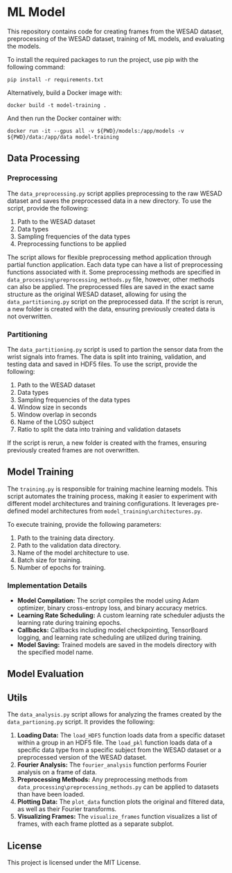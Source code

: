 # ML Model
This repository contains code for creating frames from the WESAD dataset, preprocessing of the WESAD dataset, training of ML models, and evaluating the models.

To install the required packages to run the project, use pip with the following command:
```
pip install -r requirements.txt
```
Alternatively, build a Docker image with:
```
docker build -t model-training .
```
And then run the Docker container with:
```
docker run -it --gpus all -v ${PWD}/models:/app/models -v ${PWD}/data:/app/data model-training
```

## Data Processing
### Preprocessing
The `data_preprocessing.py` script applies preprocessing to the raw WESAD dataset and saves the preprocessed data in a new directory. To use the script, provide the following:
1. Path to the WESAD dataset
2. Data types
3. Sampling frequencies of the data types
3. Preprocessing functions to be applied

The script allows for flexible preprocessing method application through partial function application. Each data type can have a list of preprocessing functions associated with it. Some preprocessing methods are specified in `data_processing\preprocessing_methods.py` file, however, other methods can also be applied. The preprocessed files are saved in the exact same structure as the original WESAD dataset, allowing for using the `data_partitioning.py` script on the preprocessed data. If the script is rerun, a new folder is created with the data, ensuring previously created data is not overwritten.

### Partitioning
The `data_partitioning.py` script is used to partion the sensor data from the wrist signals into frames. The data is split into training, validation, and testing data and saved in HDF5 files. To use the script, provide the following:
1. Path to the WESAD dataset
2. Data types
3. Sampling frequencies of the data types
4. Window size in seconds
5. Window overlap in seconds
6. Name of the LOSO subject
6. Ratio to split the data into training and validation datasets

If the script is rerun, a new folder is created with the frames, ensuring previously created frames are not overwritten.

## Model Training
The `training.py` is responsible for training machine learning models. This script automates the training process, making it easier to experiment with different model architectures and training configurations. It leverages pre-defined model architectures from `model_training\architectures.py`.

To execute training, provide the following parameters:
1. Path to the training data directory.
2. Path to the validation data directory.
3. Name of the model architecture to use.
4. Batch size for training.
5. Number of epochs for training.

### Implementation Details
- **Model Compilation:** The script compiles the model using Adam optimizer, binary cross-entropy loss, and binary accuracy metrics.
- **Learning Rate Scheduling:** A custom learning rate scheduler adjusts the learning rate during training epochs.
- **Callbacks:** Callbacks including model checkpointing, TensorBoard logging, and learning rate scheduling are utilized during training.
- **Model Saving:** Trained models are saved in the models directory with the specified model name.

## Model Evaluation

## Utils
The `data_analysis.py` script allows for analyzing the frames created by the `data_partioning.py` script. It provides the following:
1. **Loading Data:** The `load_HDF5` function loads data from a specific dataset within a group in an HDF5 file. The `load_pkl` function loads data of a specific data type from a specific subject from the WESAD dataset or a preprocessed version of the WESAD dataset.
2. **Fourier Analysis:** The `fourier_analysis` function performs Fourier analysis on a frame of data.
3. **Preprocessing Methods:** Any preprocessing methods from `data_processing\preprocessing_methods.py` can be applied to datasets than have been loaded.
3. **Plotting Data:** The `plot_data` function plots the original and filtered data, as well as their Fourier transforms.
4. **Visualizing Frames:** The `visualize_frames` function visualizes a list of frames, with each frame plotted as a separate subplot.

## License
This project is licensed under the MIT License.
